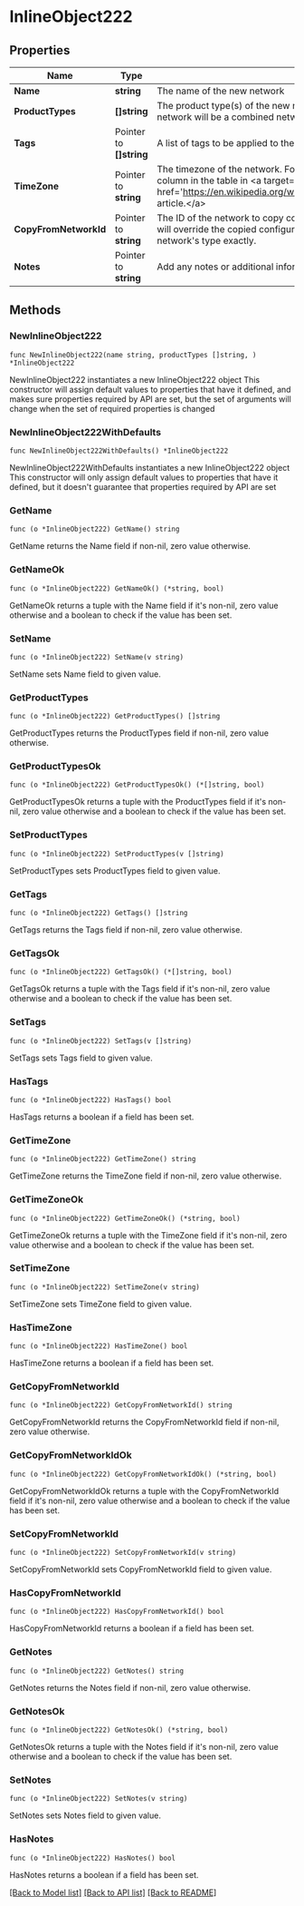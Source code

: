 # InlineObject222

## Properties

Name | Type | Description | Notes
------------ | ------------- | ------------- | -------------
**Name** | **string** | The name of the new network | 
**ProductTypes** | **[]string** | The product type(s) of the new network. If more than one type is included, the network will be a combined network. | 
**Tags** | Pointer to **[]string** | A list of tags to be applied to the network | [optional] 
**TimeZone** | Pointer to **string** | The timezone of the network. For a list of allowed timezones, please see the &#39;TZ&#39; column in the table in &lt;a target&#x3D;&#39;_blank&#39; href&#x3D;&#39;https://en.wikipedia.org/wiki/List_of_tz_database_time_zones&#39;&gt;this article.&lt;/a&gt; | [optional] 
**CopyFromNetworkId** | Pointer to **string** | The ID of the network to copy configuration from. Other provided parameters will override the copied configuration, except type which must match this network&#39;s type exactly. | [optional] 
**Notes** | Pointer to **string** | Add any notes or additional information about this network here. | [optional] 

## Methods

### NewInlineObject222

`func NewInlineObject222(name string, productTypes []string, ) *InlineObject222`

NewInlineObject222 instantiates a new InlineObject222 object
This constructor will assign default values to properties that have it defined,
and makes sure properties required by API are set, but the set of arguments
will change when the set of required properties is changed

### NewInlineObject222WithDefaults

`func NewInlineObject222WithDefaults() *InlineObject222`

NewInlineObject222WithDefaults instantiates a new InlineObject222 object
This constructor will only assign default values to properties that have it defined,
but it doesn't guarantee that properties required by API are set

### GetName

`func (o *InlineObject222) GetName() string`

GetName returns the Name field if non-nil, zero value otherwise.

### GetNameOk

`func (o *InlineObject222) GetNameOk() (*string, bool)`

GetNameOk returns a tuple with the Name field if it's non-nil, zero value otherwise
and a boolean to check if the value has been set.

### SetName

`func (o *InlineObject222) SetName(v string)`

SetName sets Name field to given value.


### GetProductTypes

`func (o *InlineObject222) GetProductTypes() []string`

GetProductTypes returns the ProductTypes field if non-nil, zero value otherwise.

### GetProductTypesOk

`func (o *InlineObject222) GetProductTypesOk() (*[]string, bool)`

GetProductTypesOk returns a tuple with the ProductTypes field if it's non-nil, zero value otherwise
and a boolean to check if the value has been set.

### SetProductTypes

`func (o *InlineObject222) SetProductTypes(v []string)`

SetProductTypes sets ProductTypes field to given value.


### GetTags

`func (o *InlineObject222) GetTags() []string`

GetTags returns the Tags field if non-nil, zero value otherwise.

### GetTagsOk

`func (o *InlineObject222) GetTagsOk() (*[]string, bool)`

GetTagsOk returns a tuple with the Tags field if it's non-nil, zero value otherwise
and a boolean to check if the value has been set.

### SetTags

`func (o *InlineObject222) SetTags(v []string)`

SetTags sets Tags field to given value.

### HasTags

`func (o *InlineObject222) HasTags() bool`

HasTags returns a boolean if a field has been set.

### GetTimeZone

`func (o *InlineObject222) GetTimeZone() string`

GetTimeZone returns the TimeZone field if non-nil, zero value otherwise.

### GetTimeZoneOk

`func (o *InlineObject222) GetTimeZoneOk() (*string, bool)`

GetTimeZoneOk returns a tuple with the TimeZone field if it's non-nil, zero value otherwise
and a boolean to check if the value has been set.

### SetTimeZone

`func (o *InlineObject222) SetTimeZone(v string)`

SetTimeZone sets TimeZone field to given value.

### HasTimeZone

`func (o *InlineObject222) HasTimeZone() bool`

HasTimeZone returns a boolean if a field has been set.

### GetCopyFromNetworkId

`func (o *InlineObject222) GetCopyFromNetworkId() string`

GetCopyFromNetworkId returns the CopyFromNetworkId field if non-nil, zero value otherwise.

### GetCopyFromNetworkIdOk

`func (o *InlineObject222) GetCopyFromNetworkIdOk() (*string, bool)`

GetCopyFromNetworkIdOk returns a tuple with the CopyFromNetworkId field if it's non-nil, zero value otherwise
and a boolean to check if the value has been set.

### SetCopyFromNetworkId

`func (o *InlineObject222) SetCopyFromNetworkId(v string)`

SetCopyFromNetworkId sets CopyFromNetworkId field to given value.

### HasCopyFromNetworkId

`func (o *InlineObject222) HasCopyFromNetworkId() bool`

HasCopyFromNetworkId returns a boolean if a field has been set.

### GetNotes

`func (o *InlineObject222) GetNotes() string`

GetNotes returns the Notes field if non-nil, zero value otherwise.

### GetNotesOk

`func (o *InlineObject222) GetNotesOk() (*string, bool)`

GetNotesOk returns a tuple with the Notes field if it's non-nil, zero value otherwise
and a boolean to check if the value has been set.

### SetNotes

`func (o *InlineObject222) SetNotes(v string)`

SetNotes sets Notes field to given value.

### HasNotes

`func (o *InlineObject222) HasNotes() bool`

HasNotes returns a boolean if a field has been set.


[[Back to Model list]](../README.md#documentation-for-models) [[Back to API list]](../README.md#documentation-for-api-endpoints) [[Back to README]](../README.md)


